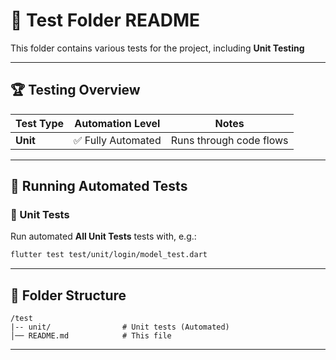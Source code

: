 # 📌 Test Folder README

This folder contains various tests for the project, including **Unit Testing**

---

## 🏆 **Testing Overview**

| Test Type        | Automation Level | Notes |
|-----------------|-----------------|-------|
**Unit** | ✅ Fully Automated | Runs through code flows


---

## 🚀 **Running Automated Tests**

### **🔹 Unit Tests**
Run automated **All Unit Tests** tests with, e.g.:
```sh
flutter test test/unit/login/model_test.dart
```
---

## 📂 **Folder Structure**
```
/test
|-- unit/                # Unit tests (Automated) 
│── README.md            # This file
```

---


